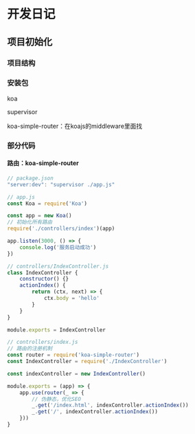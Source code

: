 # 开发日记

## 项目初始化

### 项目结构

### 安装包

koa

supervisor

koa-simple-router：在koajs的middleware里面找

### 部分代码

#### 路由：koa-simple-router

```js
// package.json
"server:dev": "supervisor ./app.js"

// app.js
const Koa = require('Koa') 

const app = new Koa()
// 初始化所有路由
require('./controllers/index')(app)

app.listen(3000, () => {
	console.log('服务启动成功')
})

// controllers/IndexController.js
class IndexController {
	constructor() {}
	actionIndex() {
		return (ctx, next) => {
			ctx.body = 'hello'
		}
	}
}

module.exports = IndexController

// controllers/index.js
// 路由的注册机制
const router = require('koa-simple-router')
const IndexController = require('./IndexController')

const indexController = new IndexController()

module.exports = (app) => {
	app.use(router(_ => {
		// 伪静态，优化SEO
		_.get('/index.html', indexController.actionIndex())
		_.get('/', indexController.actionIndex())
	}))
}
```

